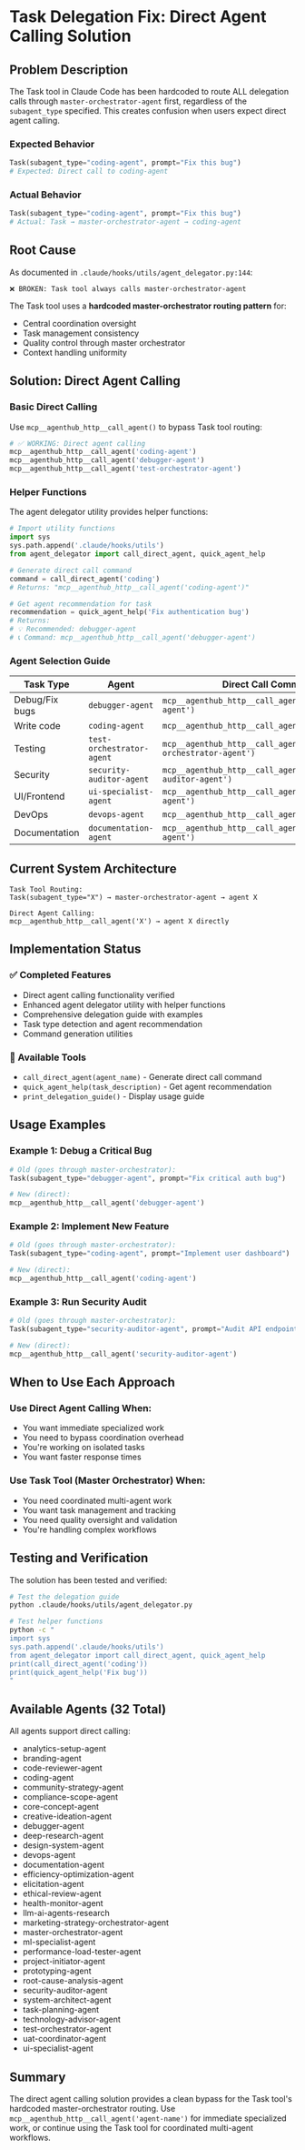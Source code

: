 # Task Delegation Fix: Direct Agent Calling Solution

## Problem Description

The Task tool in Claude Code has been hardcoded to route ALL delegation calls through `master-orchestrator-agent` first, regardless of the `subagent_type` specified. This creates confusion when users expect direct agent calling.

### Expected Behavior
```python
Task(subagent_type="coding-agent", prompt="Fix this bug")
# Expected: Direct call to coding-agent
```

### Actual Behavior
```python
Task(subagent_type="coding-agent", prompt="Fix this bug")
# Actual: Task → master-orchestrator-agent → coding-agent
```

## Root Cause

As documented in `.claude/hooks/utils/agent_delegator.py:144`:
```
❌ BROKEN: Task tool always calls master-orchestrator-agent
```

The Task tool uses a **hardcoded master-orchestrator routing pattern** for:
- Central coordination oversight
- Task management consistency
- Quality control through master orchestrator
- Context handling uniformity

## Solution: Direct Agent Calling

### Basic Direct Calling
Use `mcp__agenthub_http__call_agent()` to bypass Task tool routing:

```python
# ✅ WORKING: Direct agent calling
mcp__agenthub_http__call_agent('coding-agent')
mcp__agenthub_http__call_agent('debugger-agent')
mcp__agenthub_http__call_agent('test-orchestrator-agent')
```

### Helper Functions
The agent delegator utility provides helper functions:

```python
# Import utility functions
import sys
sys.path.append('.claude/hooks/utils')
from agent_delegator import call_direct_agent, quick_agent_help

# Generate direct call command
command = call_direct_agent('coding')
# Returns: "mcp__agenthub_http__call_agent('coding-agent')"

# Get agent recommendation for task
recommendation = quick_agent_help('Fix authentication bug')
# Returns:
# 💡 Recommended: debugger-agent
# 📞 Command: mcp__agenthub_http__call_agent('debugger-agent')
```

### Agent Selection Guide

| Task Type | Agent | Direct Call Command |
|-----------|-------|-------------------|
| Debug/Fix bugs | `debugger-agent` | `mcp__agenthub_http__call_agent('debugger-agent')` |
| Write code | `coding-agent` | `mcp__agenthub_http__call_agent('coding-agent')` |
| Testing | `test-orchestrator-agent` | `mcp__agenthub_http__call_agent('test-orchestrator-agent')` |
| Security | `security-auditor-agent` | `mcp__agenthub_http__call_agent('security-auditor-agent')` |
| UI/Frontend | `ui-specialist-agent` | `mcp__agenthub_http__call_agent('ui-specialist-agent')` |
| DevOps | `devops-agent` | `mcp__agenthub_http__call_agent('devops-agent')` |
| Documentation | `documentation-agent` | `mcp__agenthub_http__call_agent('documentation-agent')` |

## Current System Architecture

```
Task Tool Routing:
Task(subagent_type="X") → master-orchestrator-agent → agent X

Direct Agent Calling:
mcp__agenthub_http__call_agent('X') → agent X directly
```

## Implementation Status

### ✅ Completed Features
- Direct agent calling functionality verified
- Enhanced agent delegator utility with helper functions
- Comprehensive delegation guide with examples
- Task type detection and agent recommendation
- Command generation utilities

### 🔧 Available Tools
- `call_direct_agent(agent_name)` - Generate direct call command
- `quick_agent_help(task_description)` - Get agent recommendation
- `print_delegation_guide()` - Display usage guide

## Usage Examples

### Example 1: Debug a Critical Bug
```python
# Old (goes through master-orchestrator):
Task(subagent_type="debugger-agent", prompt="Fix critical auth bug")

# New (direct):
mcp__agenthub_http__call_agent('debugger-agent')
```

### Example 2: Implement New Feature
```python
# Old (goes through master-orchestrator):
Task(subagent_type="coding-agent", prompt="Implement user dashboard")

# New (direct):
mcp__agenthub_http__call_agent('coding-agent')
```

### Example 3: Run Security Audit
```python
# Old (goes through master-orchestrator):
Task(subagent_type="security-auditor-agent", prompt="Audit API endpoints")

# New (direct):
mcp__agenthub_http__call_agent('security-auditor-agent')
```

## When to Use Each Approach

### Use Direct Agent Calling When:
- You want immediate specialized work
- You need to bypass coordination overhead
- You're working on isolated tasks
- You want faster response times

### Use Task Tool (Master Orchestrator) When:
- You need coordinated multi-agent work
- You want task management and tracking
- You need quality oversight and validation
- You're handling complex workflows

## Testing and Verification

The solution has been tested and verified:

```bash
# Test the delegation guide
python .claude/hooks/utils/agent_delegator.py

# Test helper functions
python -c "
import sys
sys.path.append('.claude/hooks/utils')
from agent_delegator import call_direct_agent, quick_agent_help
print(call_direct_agent('coding'))
print(quick_agent_help('Fix bug'))
"
```

## Available Agents (32 Total)

All agents support direct calling:
- analytics-setup-agent
- branding-agent
- code-reviewer-agent
- coding-agent
- community-strategy-agent
- compliance-scope-agent
- core-concept-agent
- creative-ideation-agent
- debugger-agent
- deep-research-agent
- design-system-agent
- devops-agent
- documentation-agent
- efficiency-optimization-agent
- elicitation-agent
- ethical-review-agent
- health-monitor-agent
- llm-ai-agents-research
- marketing-strategy-orchestrator-agent
- master-orchestrator-agent
- ml-specialist-agent
- performance-load-tester-agent
- project-initiator-agent
- prototyping-agent
- root-cause-analysis-agent
- security-auditor-agent
- system-architect-agent
- task-planning-agent
- technology-advisor-agent
- test-orchestrator-agent
- uat-coordinator-agent
- ui-specialist-agent

## Summary

The direct agent calling solution provides a clean bypass for the Task tool's hardcoded master-orchestrator routing. Use `mcp__agenthub_http__call_agent('agent-name')` for immediate specialized work, or continue using the Task tool for coordinated multi-agent workflows.